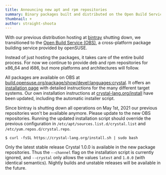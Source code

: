 ```yaml
---
title: Announcing new apt and rpm repositories
summary: Binary packages built and distributed on the Open Build Service
thumbnail: +
author: straight-shoota
---
```


With our previous distribution hosting at [bintray](https://bintray.com/crystal)
shutting down, we transitioned to the [Open Build Service (OBS)](https://build.opensuse.org),
a cross-platform package building service provided by openSUSE.

Instead of just hosting the packages, it takes care of the entire build process.
For now we continue to provide deb and rpm repositories for x86_64 and i686,
but more platforms and architectures will follow.

All packages are available on OBS at [build.opensuse.org/package/show/devel:languages:crystal](https://build.opensuse.org/project/show/devel:languages:crystal).
It offers an [installation page](https://software.opensuse.org/download.html?project=devel%3Alanguages%3Acrystal&package=crystal) with detailed instructions for the many different
target systems.
Our own installation instructions at [crystal-lang.org/install](/install) have been updated,
including the automatic installer script.

Since bintray is shutting down all operations on May 1st, 2021 our previous repositories
won't be available anymore. Please update to the new OBS repositories.
Running the updated installation script should override the previous configuration
in  `/etc/apt/sources.list.d/crystal.list` and  `/etc/yum.repos.d/crystal.repo`.

```shell-session
$ curl -fsSL https://crystal-lang.org/install.sh | sudo bash
```

Only the latest stable release Crystal 1.0.0 is available in the new
package repositories.
Thus the `--channel` flag on the installation script is currently ignored,
and `--crystal` only allows the values `latest` and `1.0.0` (with identical semantics).
Nightly builds and unstable releases will be available in the future.
